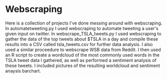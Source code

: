 # Webscraping
Here is a collection of projects I've done messing around with webscraping.
In automatetweeting.py I used webscraping to automate tweeting a user's given input on twitter.
In webscrape_TSLA_tweets.py I used webscraping to gather the data of the top tweets about $TSLA in a day and compile these results into a CSV called tsla_tweets.csv for further data analysis. I also used a similar proceedure to webscrape WSB data from Reddit. I then used an R script to create a wordcloud of the most commonly used words in the TSLA tweet data I gathered, as well as performed a sentiment analysis of these tweets. I included pictures of the resulting worldcloud and sentiment anaysis barchart.
